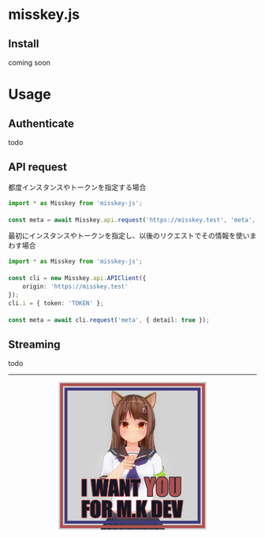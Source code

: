 # misskey.js

## Install
coming soon

# Usage
## Authenticate
todo

## API request
都度インスタンスやトークンを指定する場合
``` ts
import * as Misskey from 'misskey-js';

const meta = await Misskey.api.request('https://misskey.test', 'meta', { detail: true }, 'TOKEN');
```

最初にインスタンスやトークンを指定し、以後のリクエストでその情報を使いまわす場合
``` ts
import * as Misskey from 'misskey-js';

const cli = new Misskey.api.APIClient({
	origin: 'https://misskey.test'
});
cli.i = { token: 'TOKEN' };

const meta = await cli.request('meta', { detail: true });
```

## Streaming
todo

---

<div align="center">
	<a href="https://github.com/misskey-dev/misskey/blob/develop/CONTRIBUTING.md"><img src="./i-want-you.png" width="300"></a>
</div>
